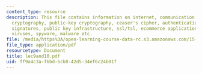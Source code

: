 ```yaml
---
content_type: resource
description: This file contains information on internet, communication security issues,
  cryptography, public-key cryptography, ceaser's cipher, authentication, digital
  signatures, public key infrastructure, ssl/tsl, ecommerce applications, smart cards,
  viruses, spyware, malware etc.
file: /media/https%3A/open-learning-course-data-rc.s3.amazonaws.com/15-561-information-technology-essentials-spring-2005/ff9a4c3af6bdbcb842d534ef6c24b01f_lec9and10.pdf
file_type: application/pdf
resourcetype: Document
title: lec9and10.pdf
uid: ff9a4c3a-f6bd-bcb8-42d5-34ef6c24b01f
---
```

